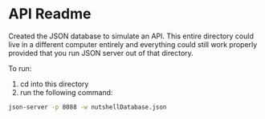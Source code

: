 # API Readme

Created the JSON database to simulate an API. This entire directory could live in a different computer entirely and everything could still work properly provided that you run JSON server out of that directory.

To run:

1. cd into this directory
1. run the following command:

```bash
json-server -p 8088 -w nutshellDatabase.json
```